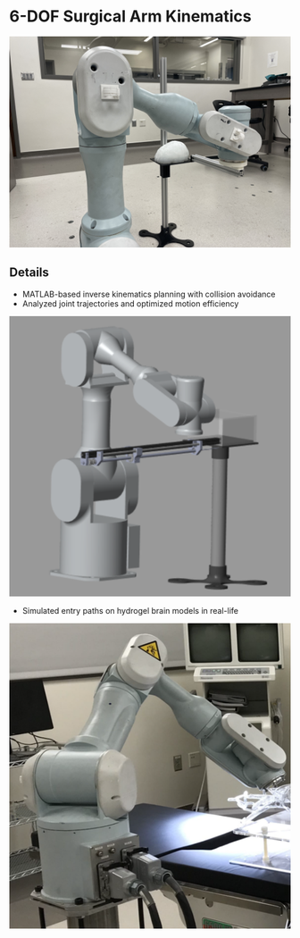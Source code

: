 # 6-DOF Surgical Arm Kinematics

![6-DOF Arm](../../images/6DOF.JPG)

## Details

- MATLAB-based inverse kinematics planning with collision avoidance
- Analyzed joint trajectories and optimized motion efficiency

![6-DOF Simulation](../../images/6DOFSim.png)

- Simulated entry paths on hydrogel brain models in real-life

![6-DOF Simulation](../../images/6DOFAction.png)
